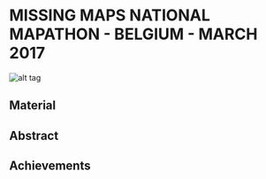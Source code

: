 MISSING MAPS NATIONAL MAPATHON - BELGIUM - MARCH 2017
============================================================================


![alt tag](https://farm3.staticflickr.com/2944/15407946991_7f8a524658_b_d.jpg)



Material
--------


Abstract
--------


Achievements
---------------
